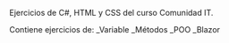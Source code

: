 Ejercicios de C#, HTML y CSS del curso Comunidad IT.

Contiene ejercicios de:
_Variable
_Métodos
_POO
_Blazor
